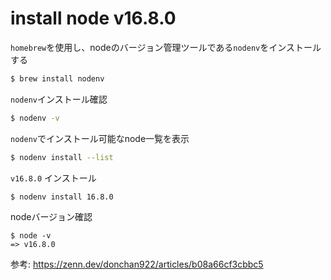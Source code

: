 # install node v16.8.0

`homebrew`を使用し、nodeのバージョン管理ツールである`nodenv`をインストールする

```bash
$ brew install nodenv
```

`nodenv`インストール確認
```bash
$ nodenv -v
```

`nodenv`でインストール可能なnode一覧を表示
```bash
$ nodenv install --list
```

`v16.8.0` インストール
```bash
$ nodenv install 16.8.0
```

nodeバージョン確認
```
$ node -v
=> v16.8.0
```

参考: https://zenn.dev/donchan922/articles/b08a66cf3cbbc5

